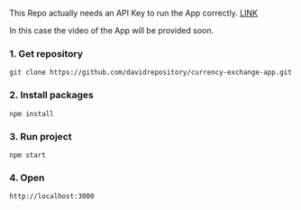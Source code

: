 This Repo actually needs an API Key to run the App correctly.
[LINK](https://apilayer.com/marketplace/exchangerates_data-api?utm_source=apilayermarketplace&utm_medium=featured)

In this case the video of the App will be provided soon.

### 1. Get repository
`git clone https://github.com/davidrepository/currency-exchange-app.git`

### 2. Install packages
`npm install`

### 3. Run project
`npm start`

### 4. Open
`http://localhost:3000`

